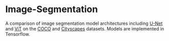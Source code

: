 # Image-Segmentation
A comparison of image segmentation model architectures including <a href="https://arxiv.org/abs/1505.04597v1">U-Net</a> and <a href="https://arxiv.org/abs/2010.11929v2">ViT</a> on the <a href="https://cocodataset.org/#home">COCO</a> and <a href="https://www.cityscapes-dataset.com/">Cityscapes</a> datasets. Models are implemented in Tensorflow.
